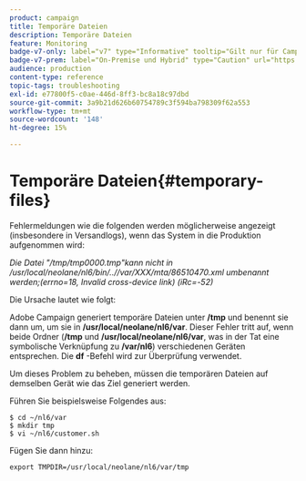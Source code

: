 ```yaml
---
product: campaign
title: Temporäre Dateien
description: Temporäre Dateien
feature: Monitoring
badge-v7-only: label="v7" type="Informative" tooltip="Gilt nur für Campaign Classic v7"
badge-v7-prem: label="On-Premise und Hybrid" type="Caution" url="https://experienceleague.adobe.com/docs/campaign-classic/using/installing-campaign-classic/architecture-and-hosting-models/hosting-models-lp/hosting-models.html?lang=de" tooltip="Gilt nur für Hybrid- und On-Premise-Bereitstellungen"
audience: production
content-type: reference
topic-tags: troubleshooting
exl-id: e77800f5-c0ae-446d-8ff3-bc8a18c97dbd
source-git-commit: 3a9b21d626b60754789c3f594ba798309f62a553
workflow-type: tm+mt
source-wordcount: '148'
ht-degree: 15%

---
```


# Temporäre Dateien{#temporary-files}



Fehlermeldungen wie die folgenden werden möglicherweise angezeigt (insbesondere in Versandlogs), wenn das System in die Produktion aufgenommen wird:

*Die Datei &quot;/tmp/tmp0000.tmp&quot;kann nicht in /usr/local/neolane/nl6/bin/..//var/XXX/mta/86510470.xml umbenannt werden;(errno=18, Invalid cross-device link) (iRc=-52)*

Die Ursache lautet wie folgt:

Adobe Campaign generiert temporäre Dateien unter **/tmp** und benennt sie dann um, um sie in **/usr/local/neolane/nl6/var**. Dieser Fehler tritt auf, wenn beide Ordner (**/tmp** und **/usr/local/neolane/nl6/var**, was in der Tat eine symbolische Verknüpfung zu **/var/nl6**) verschiedenen Geräten entsprechen. Die **df** -Befehl wird zur Überprüfung verwendet.

Um dieses Problem zu beheben, müssen die temporären Dateien auf demselben Gerät wie das Ziel generiert werden.

Führen Sie beispielsweise Folgendes aus:

```
$ cd ~/nl6/var
$ mkdir tmp
$ vi ~/nl6/customer.sh
```

Fügen Sie dann hinzu:

```
export TMPDIR=/usr/local/neolane/nl6/var/tmp 
```
